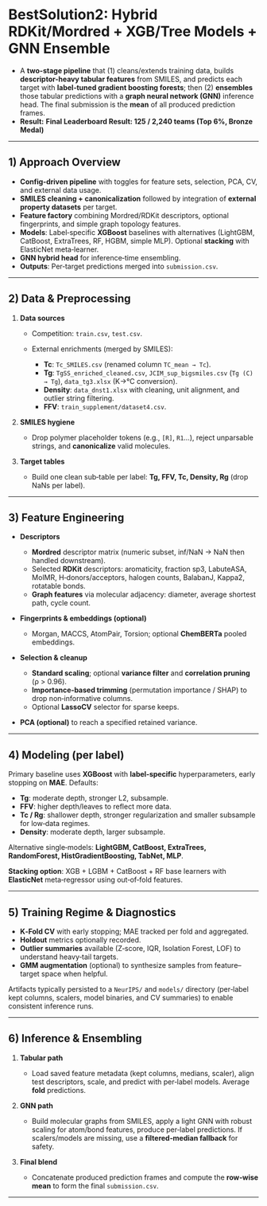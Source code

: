 # BestSolution2: Hybrid RDKit/Mordred + XGB/Tree Models + GNN Ensemble

* A **two-stage pipeline** that (1) cleans/extends training data, builds **descriptor-heavy tabular features** from SMILES, and predicts each target with **label‑tuned gradient boosting forests**; then (2) **ensembles** those tabular predictions with a **graph neural network (GNN)** inference head. The final submission is the **mean** of all produced prediction frames.
* **Result:** **Final Leaderboard Result: 125 / 2,240 teams (Top 6%, Bronze Medal)**

---

## 1) Approach Overview

* **Config‑driven pipeline** with toggles for feature sets, selection, PCA, CV, and external data usage.
* **SMILES cleaning + canonicalization** followed by integration of **external property datasets** per target.
* **Feature factory** combining Mordred/RDKit descriptors, optional fingerprints, and simple graph topology features.
* **Models**: Label‑specific **XGBoost** baselines with alternatives (LightGBM, CatBoost, ExtraTrees, RF, HGBM, simple MLP). Optional **stacking** with ElasticNet meta‑learner.
* **GNN hybrid head** for inference‑time ensembling.
* **Outputs**: Per‑target predictions merged into `submission.csv`.

---

## 2) Data & Preprocessing

1. **Data sources**

   * Competition: `train.csv`, `test.csv`.
   * External enrichments (merged by SMILES):

     * **Tc**: `Tc_SMILES.csv` (renamed column `TC_mean → Tc`).
     * **Tg**: `TgSS_enriched_cleaned.csv`, `JCIM_sup_bigsmiles.csv` (`Tg (C) → Tg`), `data_tg3.xlsx` (K→°C conversion).
     * **Density**: `data_dnst1.xlsx` with cleaning, unit alignment, and outlier string filtering.
     * **FFV**: `train_supplement/dataset4.csv`.
2. **SMILES hygiene**

   * Drop polymer placeholder tokens (e.g., `[R]`, `R1`…), reject unparsable strings, and **canonicalize** valid molecules.
3. **Target tables**

   * Build one clean sub‑table per label: **Tg, FFV, Tc, Density, Rg** (drop NaNs per label).

---

## 3) Feature Engineering

* **Descriptors**

  * **Mordred** descriptor matrix (numeric subset, inf/NaN → NaN then handled downstream).
  * Selected **RDKit** descriptors: aromaticity, fraction sp3, LabuteASA, MolMR, H‑donors/acceptors, halogen counts, BalabanJ, Kappa2, rotatable bonds.
  * **Graph features** via molecular adjacency: diameter, average shortest path, cycle count.
* **Fingerprints & embeddings (optional)**

  * Morgan, MACCS, AtomPair, Torsion; optional **ChemBERTa** pooled embeddings.
* **Selection & cleanup**

  * **Standard scaling**; optional **variance filter** and **correlation pruning** (ρ > 0.96).
  * **Importance‑based trimming** (permutation importance / SHAP) to drop non‑informative columns.
  * Optional **LassoCV** selector for sparse keeps.
* **PCA (optional)** to reach a specified retained variance.

---

## 4) Modeling (per label)

Primary baseline uses **XGBoost** with **label‑specific** hyperparameters, early stopping on **MAE**. Defaults:

* **Tg**: moderate depth, stronger L2, subsample.
* **FFV**: higher depth/leaves to reflect more data.
* **Tc / Rg**: shallower depth, stronger regularization and smaller subsample for low‑data regimes.
* **Density**: moderate depth, larger subsample.

Alternative single‑models: **LightGBM, CatBoost, ExtraTrees, RandomForest, HistGradientBoosting, TabNet, MLP**.

**Stacking option**: XGB + LGBM + CatBoost + RF base learners with **ElasticNet** meta‑regressor using out‑of‑fold features.

---

## 5) Training Regime & Diagnostics

* **K‑Fold CV** with early stopping; MAE tracked per fold and aggregated.
* **Holdout** metrics optionally recorded.
* **Outlier summaries** available (Z‑score, IQR, Isolation Forest, LOF) to understand heavy‑tail targets.
* **GMM augmentation** (optional) to synthesize samples from feature–target space when helpful.

Artifacts typically persisted to a `NeurIPS/` and `models/` directory (per‑label kept columns, scalers, model binaries, and CV summaries) to enable consistent inference runs.

---

## 6) Inference & Ensembling

1. **Tabular path**

   * Load saved feature metadata (kept columns, medians, scaler), align test descriptors, scale, and predict with per‑label models. Average **fold** predictions.
2. **GNN path**

   * Build molecular graphs from SMILES, apply a light GNN with robust scaling for atom/bond features, produce per‑label predictions. If scalers/models are missing, use a **filtered‑median fallback** for safety.
3. **Final blend**

   * Concatenate produced prediction frames and compute the **row‑wise mean** to form the final `submission.csv`.

---
